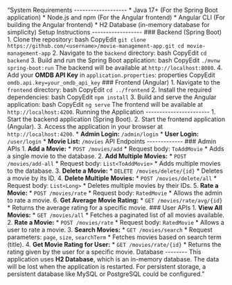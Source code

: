 “System Requirements ------------------- * Java 17+ (For the Spring Boot application) * Node.js and npm (For the Angular frontend) * Angular CLI (For building the Angular frontend) * H2 Database (in-memory database for simplicity) Setup Instructions ------------------ ### Backend (Spring Boot) 1. Clone the repository: bash CopyEdit `git clone https://github.com/<username>/movie-management-app.git cd movie-management-app` 2. Navigate to the `backend` directory: bash CopyEdit `cd backend` 3. Build and run the Spring Boot application: bash CopyEdit `./mvnw spring-boot:run` The backend will be available at `http://localhost:8080`. 4. Add your **OMDB API Key** in `application.properties`: properties CopyEdit `omdb.api.key=your_omdb_api_key` ### Frontend (Angular) 1. Navigate to the `frontend` directory: bash CopyEdit `cd ../frontend` 2. Install the required dependencies: bash CopyEdit `npm install` 3. Build and serve the Angular application: bash CopyEdit `ng serve` The frontend will be available at `http://localhost:4200`. Running the Application ----------------------- 1. Start the backend application (Spring Boot). 2. Start the frontend application (Angular). 3. Access the application in your browser at `http://localhost:4200`. * **Admin Login:** `/admin/login` * **User Login:** `/user/login` * **Movie List:** `/movies` API Endpoints ------------- ### Admin APIs 1. **Add a Movie:** * `POST /movies/add` * Request body: `ToAddMovie` * Adds a single movie to the database. 2. **Add Multiple Movies:** * `POST /movies/add-all` * Request body: `List<ToAddMovie>` * Adds multiple movies to the database. 3. **Delete a Movie:** * `DELETE /movies/delete/{id}` * Deletes a movie by its ID. 4. **Delete Multiple Movies:** * `POST /movies/delete/all` * Request body: `List<Long>` * Deletes multiple movies by their IDs. 5. **Rate a Movie:** * `POST /movies/rate` * Request body: `RatedMovie` * Allows the admin to rate a movie. 6. **Get Average Movie Rating:** * `GET /movies/rate/avg/{id}` * Returns the average rating for a specific movie. ### User APIs 1. **View All Movies:** * `GET /movies/all` * Fetches a paginated list of all movies available. 2. **Rate a Movie:** * `POST /movies/rate` * Request body: `RatedMovie` * Allows a user to rate a movie. 3. **Search Movies:** * `GET /movies/search` * Request parameters: `page`, `size`, `searchTerm` * Fetches movies based on search term (title). 4. **Get Movie Rating for User:** * `GET /movies/rate/{id}` * Returns the rating given by the user for a specific movie. Database -------- This application uses **H2 Database**, which is an in-memory database. The data will be lost when the application is restarted. For persistent storage, a persistent database like MySQL or PostgreSQL could be configured.”

